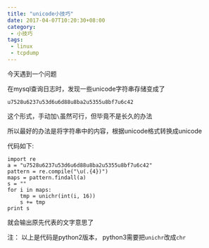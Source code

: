 ```yaml
---
title: "unicode小技巧"
date: 2017-04-07T10:20:30+08:00
category: 
 - 小技巧
tags: 
 - linux
 - tcpdump
---
```


今天遇到一个问题

在mysql查询日志时，发现一些unicode字符串存储变成了

	u7528u6237u53d6u6d88u8ba2u5355u8bf7u6c42

这个形式，手动加`\`虽然可行，但毕竟不是长久的办法

所以最好的办法是将字符串中的内容，根据unicode格式转换成unicode

代码如下:

	import re	
	a = "u7528u6237u53d6u6d88u8ba2u5355u8bf7u6c42"	
	pattern = re.compile("\u(.{4})")	
	maps = pattern.findall(a)	
	s = ""	
	for i in maps:
		tmp = unichr(int(i, 16))
		s += tmp
	print s

就会输出原先代表的文字意思了

注： 以上是代码是python2版本， python3需要把`unichr`改成`chr`

